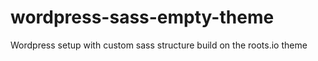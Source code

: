 wordpress-sass-empty-theme
==========================

Wordpress setup with custom sass structure build on the roots.io theme
